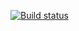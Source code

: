  [![Build status](https://gitlab.inria.fr/ParMmg/ParMmg/badges/master/build.svg)](https://gitlab.inria.fr/ParMmg/ParMmg/commits/master) 